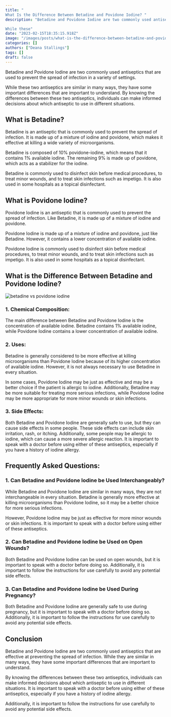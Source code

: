 ```yaml
---
title: "
What Is the Difference Between Betadine and Povidone Iodine? "
description: "Betadine and Povidone Iodine are two commonly used antiseptics that are used to prevent the spread of infection in a variety of settings.

While these"
date: "2023-02-15T18:35:15.918Z"
image: "/images/posts/what-is-the-difference-between-betadine-and-povidone-iodine-780x450.jpg"
categories: []
authors: ["Deana Stallings"]
tags: []
draft: false
---
```


Betadine and Povidone Iodine are two commonly used antiseptics that are used to prevent the spread of infection in a variety of settings.

While these two antiseptics are similar in many ways, they have some important differences that are important to understand. By knowing the differences between these two antiseptics, individuals can make informed decisions about which antiseptic to use in different situations.

## What is Betadine?

Betadine is an antiseptic that is commonly used to prevent the spread of infection. It is made up of a mixture of iodine and povidone, which makes it effective at killing a wide variety of microorganisms.

Betadine is composed of 10% povidone-iodine, which means that it contains 1% available iodine. The remaining 9% is made up of povidone, which acts as a stabilizer for the iodine.

Betadine is commonly used to disinfect skin before medical procedures, to treat minor wounds, and to treat skin infections such as impetigo. It is also used in some hospitals as a topical disinfectant.

## What is Povidone Iodine?

Povidone Iodine is an antiseptic that is commonly used to prevent the spread of infection. Like Betadine, it is made up of a mixture of iodine and povidone.

Povidone Iodine is made up of a mixture of iodine and povidone, just like Betadine. However, it contains a lower concentration of available iodine.

Povidone Iodine is commonly used to disinfect skin before medical procedures, to treat minor wounds, and to treat skin infections such as impetigo. It is also used in some hospitals as a topical disinfectant.

## What is the Difference Between Betadine and Povidone Iodine?

![betadine vs povidone iodine](https://www.pdhre.org/wp-content/uploads/2023/02/betadine-vs-povidone-iodine.jpg)

### 1\. Chemical Composition:

The main difference between Betadine and Povidone Iodine is the concentration of available iodine. Betadine contains 1% available iodine, while Povidone Iodine contains a lower concentration of available iodine.

### 2\. Uses:

Betadine is generally considered to be more effective at killing microorganisms than Povidone Iodine because of its higher concentration of available iodine. However, it is not always necessary to use Betadine in every situation. 

In some cases, Povidone Iodine may be just as effective and may be a better choice if the patient is allergic to iodine. Additionally, Betadine may be more suitable for treating more serious infections, while Povidone Iodine may be more appropriate for more minor wounds or skin infections.

### 3\. Side Effects:

Both Betadine and Povidone Iodine are generally safe to use, but they can cause side effects in some people. These side effects can include skin irritation, rash, or itching. Additionally, some people may be allergic to iodine, which can cause a more severe allergic reaction. It is important to speak with a doctor before using either of these antiseptics, especially if you have a history of iodine allergy.

## Frequently Asked Questions:

### 1\. Can Betadine and Povidone Iodine be Used Interchangeably?

While Betadine and Povidone Iodine are similar in many ways, they are not interchangeable in every situation. Betadine is generally more effective at killing microorganisms than Povidone Iodine, so it may be a better choice for more serious infections.

However, Povidone Iodine may be just as effective for more minor wounds or skin infections. It is important to speak with a doctor before using either of these antiseptics.

### 2\. Can Betadine and Povidone Iodine be Used on Open Wounds?

Both Betadine and Povidone Iodine can be used on open wounds, but it is important to speak with a doctor before doing so. Additionally, it is important to follow the instructions for use carefully to avoid any potential side effects.

### 3\. Can Betadine and Povidone Iodine be Used During Pregnancy?

Both Betadine and Povidone Iodine are generally safe to use during pregnancy, but it is important to speak with a doctor before doing so. Additionally, it is important to follow the instructions for use carefully to avoid any potential side effects.

## Conclusion

Betadine and Povidone Iodine are two commonly used antiseptics that are effective at preventing the spread of infection. While they are similar in many ways, they have some important differences that are important to understand.

By knowing the differences between these two antiseptics, individuals can make informed decisions about which antiseptic to use in different situations. It is important to speak with a doctor before using either of these antiseptics, especially if you have a history of iodine allergy.

Additionally, it is important to follow the instructions for use carefully to avoid any potential side effects.
